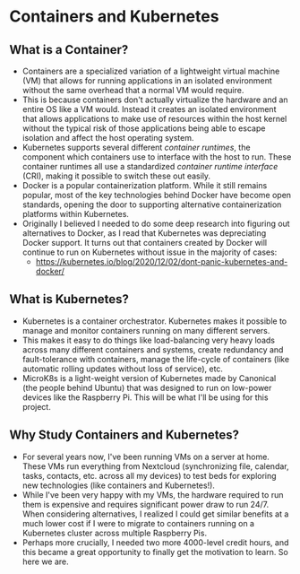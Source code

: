# Containers and Kubernetes

## What is a Container?

- Containers are a specialized variation of a lightweight virtual machine (VM) that allows for running applications in an isolated environment without the same overhead that a normal VM would require.
- This is because containers don't actually virtualize the hardware and an entire OS like a VM would.  Instead it creates an isolated environment that allows applications to make use of resources within the host kernel without the typical risk of those applications being able to escape isolation and affect the host operating system.
- Kubernetes supports several different *container runtimes*, the component which containers use to interface with the host to run.  These container runtimes all use a standardized *container runtime interface* (CRI), making it possible to switch these out easily.
- Docker is a popular containerization platform.  While it still remains popular, most of the key technologies behind Docker have become open standards, opening the door to supporting alternative containerization platforms within Kubernetes.
- Originally I believed I needed to do some deep research into figuring out alternatives to Docker, as I read that Kubernetes was depreciating Docker support.  It turns out that containers created by Docker will continue to run on Kubernetes without issue in the majority of cases:
  - <https://kubernetes.io/blog/2020/12/02/dont-panic-kubernetes-and-docker/>

## What is Kubernetes?

- Kubernetes is a container orchestrator.  Kubernetes makes it possible to manage and monitor containers running on many different servers.
- This makes it easy to do things like load-balancing very heavy loads across many different containers and systems, create redundancy and fault-tolerance with containers, manage the life-cycle of containers (like automatic rolling updates without loss of service), etc.
- MicroK8s is a light-weight version of Kubernetes made by Canonical (the people behind Ubuntu) that was designed to run on low-power devices like the Raspberry Pi.  This will be what I'll be using for this project.

## Why Study Containers and Kubernetes?

- For several years now, I've been running VMs on a server at home.  These VMs run everything from Nextcloud (synchronizing file, calendar, tasks, contacts, etc. across all my devices) to test beds for exploring new technologies (like containers and Kubernetes!).
- While I've been very happy with my VMs, the hardware required to run them is expensive and requires significant power draw to run 24/7.  When considering alternatives, I realized I could get similar benefits at a much lower cost if I were to migrate to containers running on a Kubernetes cluster across multiple Raspberry Pis.
- Perhaps more crucially, I needed two more 4000-level credit hours, and this became a great opportunity to finally get the motivation to learn.  So here we are.
